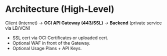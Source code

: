 # Architecture (High-Level)

Client (Internet) → **OCI API Gateway (443/SSL)** → **Backend** (private service via LB/VCN)
- SSL cert via OCI Certificates or uploaded cert.
- Optional WAF in front of the Gateway.
- Optional Usage Plans + API Keys.
